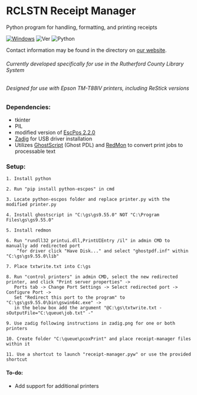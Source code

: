 # RCLSTN Receipt Manager 
Python program for handling, formatting, and printing receipts

[![Windows](https://svgshare.com/i/ZhY.svg)](https://svgshare.com/i/ZhY.svg)
![Ver](https://img.shields.io/badge/Version-0.9.6-orange.svg)
![Python](https://img.shields.io/badge/Python-3.6-blue.svg)

Contact information may be found in the directory on [our website](https://rclstn.org/directorylisting).
###### Currently developed specifically for use in the Rutherford County Library System
###### Designed for use with Epson TM-T88IV printers, including ReStick versions

### Dependencies:
- tkinter
- PIL
- modified version of [EscPos 2.2.0](https://github.com/RCLSTN/python-escpos)
- [Zadig](https://zadig.akeo.ie/) for USB driver installation
- Utilizes [GhostScript](https://www.ghostscript.com/) (Ghost PDL) and [RedMon](http://www.ghostgum.com.au/software/redmon.htm) to convert print jobs to processable text

### Setup:
```
1. Install python

2. Run "pip install python-escpos" in cmd

3. Locate python-escpos folder and replace printer.py with the modified printer.py

4. Install ghostscript in "C:\gs\gs9.55.0" NOT "C:\Program Files\gs\gs9.55.0"

5. Install redmon

6. Run "rundll32 printui.dll,PrintUIEntry /il" in admin CMD to manually add redirected port
	^for driver click "Have Disk..." and select "ghostpdf.inf" within "C:\gs\gs9.55.0\lib"

7. Place txtwrite.txt into C:\gs

8. Run "control printers" in admin CMD, select the new redirected printer, and click "Print server properties" ->
   Ports tab -> Change Port Settings -> Select redirected port -> Configure Port -> 
   Set "Redirect this port to the program" to "C:\gs\gs9.55.0\bin\gswin64c.exe" -> 
   in the below box add the argument "@C:\gs\txtwrite.txt -sOutputFile="C:\queue\job.txt" -"

9. Use zadig following instructions in zadig.png for one or both printers

10. Create folder "C:\queue\pcoxPrint" and place receipt-manager files within it

11. Use a shortcut to launch "receipt-manager.pyw" or use the provided shortcut
```


#### To-do:
- Add support for additional printers

